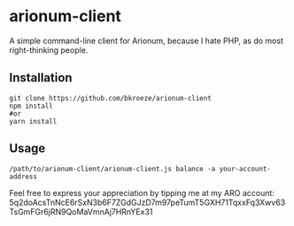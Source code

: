 # arionum-client

A simple command-line client for Arionum, because I hate PHP, as do most right-thinking people.

## Installation

```
git clone https://github.com/bkroeze/arionum-client
npm install
#or
yarn install
```

## Usage

```
/path/to/arionum-client/arionum-client.js balance -a your-account-address
```

Feel free to express your appreciation by tipping me at my ARO account: 5q2doAcsTnNcE6rSxN3b6F7ZGdGJzD7m97peTumT5GXH71TqxxFq3Xwv63TsGmFGr6jRN9QoMaVmnAj7HRnYEx31
